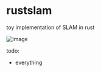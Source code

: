 # rustslam
toy implementation of SLAM in rust

![image](https://github.com/baolong281/rustslam/assets/102436898/f254577e-1ed4-4919-8b9b-05522f541089)

todo: 
- everything
